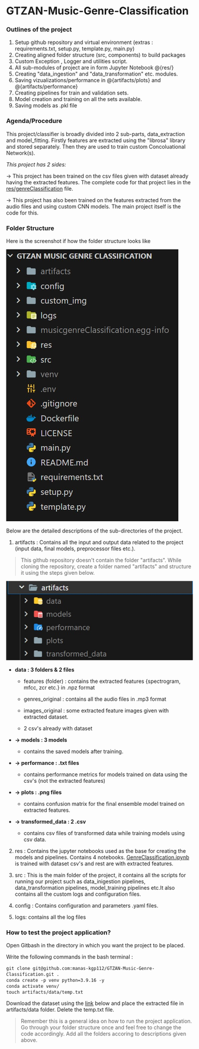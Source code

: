 # GTZAN-Music-Genre-Classification


### Outlines of the project
1) Setup github repository and virtual environment (extras : requirements.txt, setup.py, template.py, main.py)
2) Creating aligned folder structure (src, components) to build packages
3) Custom Exception , Logger and utilities script.
4) All sub-modules of project are in form Jupyter Notebook @{res/}
5) Creating "data_ingestion" and "data_transformation" etc. modules.
6) Saving vizualizations/performance in @{artifacts/plots} and @{artifacts/performance}
7) Creating pipelines for train and validation sets.
8) Model creation and training on all the sets available.
9) Saving models as .pkl file


### Agenda/Procedure

This project/classifier is broadly divided into 2 sub-parts, data_extraction and model_fitting. Firstly 
features are extracted using the "librosa" library and stored separately. Then they are used to train custom Concoluational Network(s).

*This project has 2 sides:*

-> This project has been trained on the csv files given with dataset already having the extracted features. The complete code for that project lies in the [res/genreClassification](./res/GenreClassification.ipynb) file.

-> This project has also been trained on the features extracted from the audio files and using custom CNN models. The main project itself is the code for this.


### Folder Structure
Here is the screenshot if how the folder structure looks like

![Folder Structure Image](/custom_img/root.jpg)

Below are the detailed descriptions of the sub-directories of the project.



1. artifacts : Contains all the input and output data related to the project (input data, final models, preprocessor files etc.).

>This github repository doesn't contain the folder "artifacts". While cloning the repository, create a folder named "artifacts" and structure it using the steps given below.

![artifacts folder structure](/custom_img/artifacts.jpg)

- **data : 3 folders & 2 files**

    - features (folder) : contains the extracted features {spectrogram, mfcc, zcr etc.} in .npz format

    - genres_original : contains all the audio files in .mp3 format

    - images_original : some extracted feature images given with extracted dataset.

    - 2 csv's already with dataset


- **-> models : 3 models**

    - contains the saved models after training.

- **-> performance : .txt files**

    - contains performance metrics for models trained on data using the csv's (not the extracted features)

- **-> plots : .png files**

    - contains confusion matrix for the final ensemble model trained on extracted features.

- **-> transformed_data : 2 .csv**

    - contains csv files of transformed data while training models using csv data.



2. res : Contains the jupyter notebooks used as the base for creating the models and pipelines. Contains 4 notebooks. [GenreClassification.ipynb](./res/GenreClassification.ipynb) is trained with dataset csv's and rest are with extracted features.



3. src : This is the main folder of the project, it contains all the scripts for running our project such as data_inigestion pipelines, data_transformation pipelines, model_training pipelines etc.It also contains 
all the custom logs and configuration files.



4. config : Contains configuration and parameters .yaml files.



5. logs: contains all the log files


### How to test the project application?

Open Gitbash in the directory in which you want the project to be placed.

Write the following commands in the bash terminal : 

```
git clone git@github.com:manas-kgp112/GTZAN-Music-Genre-Classification.git .
conda create -p venv python=3.9.16 -y
conda activate venv/
touch artifacts/data/temp.txt
```

Download the dataset using the [link](https://www.kaggle.com/datasets/andradaolteanu/gtzan-dataset-music-genre-classification/download?datasetVersionNumber=1) 
below and place the extracted file in
artifacts/data folder. Delete the temp.txt file.


> Remember this is a general idea on how to run the project application. Go through your folder structure once and feel free to change the code accordingly. Add all the folders accoring to descriptions given above.